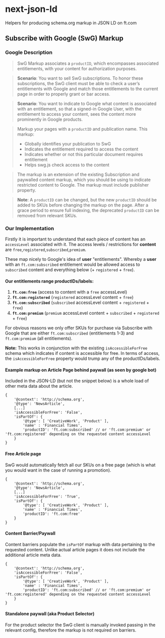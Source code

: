 # next-json-ld

Helpers for producing schema.org markup in JSON LD on ft.com

## Subscribe with Google (SwG) Markup

### Google Description
> SwG Markup associates a `productID`, which encompasses associated entitlements, with your content for authorization purposes.

> **Scenario**: You want to sell SwG subscriptions. To honor these subscriptions, the SwG client must be able to check a user’s entitlements with Google and match those entitlements to the current page in order to properly grant or bar access.

> **Scenario**: You want to indicate to Google what content is associated with an entitlement, so that a signed-in Google User, with the entitlement to access your content, sees the content more prominently in Google products.

> Markup your pages with a `productID` and publication name. This markup:
>
> * Globally identifies your publication to SwG
> * Indicates the entitlement required to access the content
> * Indicates whether or not this particular document requires entitlement
> * Helps swg.js check access to the content

> The markup is an extension of the existing Subscription and paywalled content markup, which you should be using to indicate restricted content to Google.  The markup must include publisher property.

> **Note**: A `productID` can be changed, but the new `productID` should be added to SKUs before changing the markup on the page. After a grace period to ensure full indexing, the deprecated `productID` can be removed from relevant SKUs.

### Our Implementation

Firstly it is important to understand that each piece of content has an `accessLevel` associated with it. The access levels / restrictions for **content** are `free`,`registered`,`subscribed`,`premium`.

These map nicely to Google's idea of **user** "entitlements". Whereby a **user** with an `ft.com:subscribed` entitlement would be allowed access to `subscribed` content and everything below (+ `registered` + `free`).

#### Our entitlements range productIDs/labels:

1. **`ft.com:free`** (access to content with a `free` accessLevel)
2. **`ft.com:registered`** (`registered` accessLevel content + `free`)
3. **`ft.com:subscribed`** (`subscribed` accessLevel content + `registered` + `free`)
4. **`ft.com:premium`** (`premium` accessLevel content + `subscribed` + `registered` + `free`)

For obvious reasons we only offer SKUs for purchase via Subscribe with Google that are either `ft.com:subscribed` (entitlements 1-3) and `ft.com:premium` (all entitlements).

**Note:** This works in conjunction with the existing `isAccessibleForFree` schema which indicates if content is accessible for free. In terms of access, the `isAccessibleForFree` property would trump any of the productIDs/labels.

#### Example markup on Article Page behind paywall (as seen by google bot)
Included in the JSON-LD (but not the snippet below) is a whole load of other meta data about the article.

```
{
	'@context': 'http://schema.org',
	'@type': 'NewsArticle',
	[...]
	'isAccessibleForFree': 'False',
	'isPartOf': {
		'@type': [ 'CreativeWork', 'Product' ],
		'name' : 'Financial Times',
		'productID': 'ft.com:subscribed' // or 'ft.com:premium' or 'ft.com:registered' depending on the requested content accessLevel
	}
}
```

#### Free Article page
SwG would automatically fetch all our SKUs on a free page (which is what you would want in the case of running a promotion).

```
{
	'@context': 'http://schema.org',
	'@type': 'NewsArticle',
	[...]
	'isAccessibleForFree': 'True',
	'isPartOf': {
		'@type': [ 'CreativeWork', 'Product' ],
		'name' : 'Financial Times',
		'productID': 'ft.com:free'
	}
}
```

#### Content Barrier/Paywall
Content barriers populate the `isPartOf` markup with data pertaining to the requested content. Unlike actual article pages it does not include the additional article meta data.

```
{
	'@context': 'http://schema.org',
	'isAccessibleForFree': 'False',
	'isPartOf': {
		'@type': [ 'CreativeWork', 'Product' ],
		'name' : 'Financial Times',
		'productID': 'ft.com:subscribed' // or 'ft.com:premium' or 'ft.com:registered' depending on the requested content accessLevel
	}
}
```

#### Standalone paywall (aka Product Selector)
For the product selector the SwG client is manually invoked passing in the relevant config, therefore the markup is not required on barriers.
